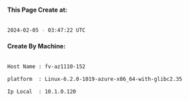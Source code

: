 
   
#### This Page Create at:

```bash

2024-02-05 - 03:47:22 UTC

```

#### Create By Machine:

```bash

Host Name : fv-az1110-152

platform  : Linux-6.2.0-1019-azure-x86_64-with-glibc2.35

Ip Local  : 10.1.0.120

```

